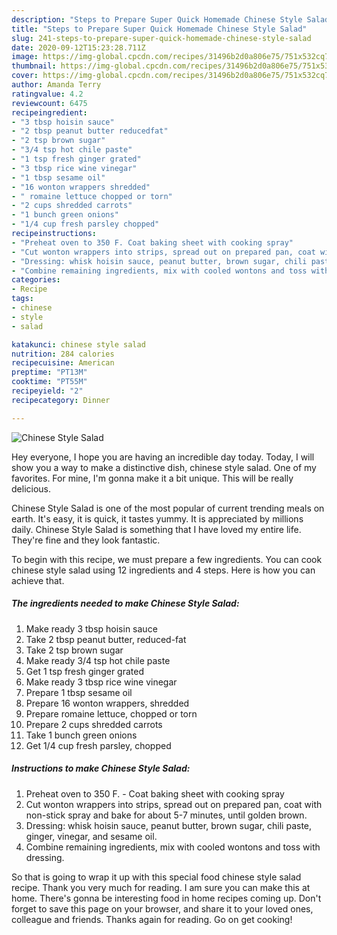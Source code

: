 ```yaml
---
description: "Steps to Prepare Super Quick Homemade Chinese Style Salad"
title: "Steps to Prepare Super Quick Homemade Chinese Style Salad"
slug: 241-steps-to-prepare-super-quick-homemade-chinese-style-salad
date: 2020-09-12T15:23:28.711Z
image: https://img-global.cpcdn.com/recipes/31496b2d0a806e75/751x532cq70/chinese-style-salad-recipe-main-photo.jpg
thumbnail: https://img-global.cpcdn.com/recipes/31496b2d0a806e75/751x532cq70/chinese-style-salad-recipe-main-photo.jpg
cover: https://img-global.cpcdn.com/recipes/31496b2d0a806e75/751x532cq70/chinese-style-salad-recipe-main-photo.jpg
author: Amanda Terry
ratingvalue: 4.2
reviewcount: 6475
recipeingredient:
- "3 tbsp hoisin sauce"
- "2 tbsp peanut butter reducedfat"
- "2 tsp brown sugar"
- "3/4 tsp hot chile paste"
- "1 tsp fresh ginger grated"
- "3 tbsp rice wine vinegar"
- "1 tbsp sesame oil"
- "16 wonton wrappers shredded"
- " romaine lettuce chopped or torn"
- "2 cups shredded carrots"
- "1 bunch green onions"
- "1/4 cup fresh parsley chopped"
recipeinstructions:
- "Preheat oven to 350 F. Coat baking sheet with cooking spray"
- "Cut wonton wrappers into strips, spread out on prepared pan, coat with non-stick spray and bake for about 5-7 minutes, until golden brown."
- "Dressing: whisk hoisin sauce, peanut butter, brown sugar, chili paste, ginger, vinegar, and sesame oil."
- "Combine remaining ingredients, mix with cooled wontons and toss with dressing."
categories:
- Recipe
tags:
- chinese
- style
- salad

katakunci: chinese style salad 
nutrition: 284 calories
recipecuisine: American
preptime: "PT13M"
cooktime: "PT55M"
recipeyield: "2"
recipecategory: Dinner

---
```



![Chinese Style Salad](https://img-global.cpcdn.com/recipes/31496b2d0a806e75/751x532cq70/chinese-style-salad-recipe-main-photo.jpg)

Hey everyone, I hope you are having an incredible day today. Today, I will show you a way to make a distinctive dish, chinese style salad. One of my favorites. For mine, I'm gonna make it a bit unique. This will be really delicious.

Chinese Style Salad is one of the most popular of current trending meals on earth. It's easy, it is quick, it tastes yummy. It is appreciated by millions daily. Chinese Style Salad is something that I have loved my entire life. They're fine and they look fantastic.




To begin with this recipe, we must prepare a few ingredients. You can cook chinese style salad using 12 ingredients and 4 steps. Here is how you can achieve that.

<!--inarticleads1-->

##### The ingredients needed to make Chinese Style Salad:

1. Make ready 3 tbsp hoisin sauce
1. Take 2 tbsp peanut butter, reduced-fat
1. Take 2 tsp brown sugar
1. Make ready 3/4 tsp hot chile paste
1. Get 1 tsp fresh ginger grated
1. Make ready 3 tbsp rice wine vinegar
1. Prepare 1 tbsp sesame oil
1. Prepare 16 wonton wrappers, shredded
1. Prepare  romaine lettuce, chopped or torn
1. Prepare 2 cups shredded carrots
1. Take 1 bunch green onions
1. Get 1/4 cup fresh parsley, chopped




<!--inarticleads2-->

##### Instructions to make Chinese Style Salad:

1. Preheat oven to 350 F. - Coat baking sheet with cooking spray
1. Cut wonton wrappers into strips, spread out on prepared pan, coat with non-stick spray and bake for about 5-7 minutes, until golden brown.
1. Dressing: whisk hoisin sauce, peanut butter, brown sugar, chili paste, ginger, vinegar, and sesame oil.
1. Combine remaining ingredients, mix with cooled wontons and toss with dressing.




So that is going to wrap it up with this special food chinese style salad recipe. Thank you very much for reading. I am sure you can make this at home. There's gonna be interesting food in home recipes coming up. Don't forget to save this page on your browser, and share it to your loved ones, colleague and friends. Thanks again for reading. Go on get cooking!
